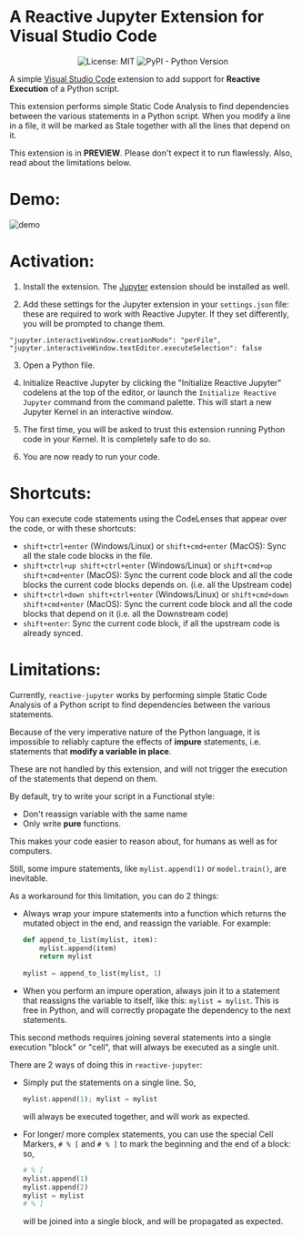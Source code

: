 
# A Reactive Jupyter Extension for Visual Studio Code
<p align="center">
<img alt="License: MIT" src="https://img.shields.io/badge/License-MIT-yellow.svg">
<img alt="PyPI - Python Version" src="https://img.shields.io/pypi/pyversions/networkx">
</p>



A simple [Visual Studio Code](https://code.visualstudio.com/) extension to add support for **Reactive Execution** of a Python script.


This extension performs simple Static Code Analysis to find dependencies between the various statements in a Python script. When you modify a line in a file, it will be marked as Stale together with all the lines that depend on it.

This extension is in **PREVIEW**. Please don't expect it to run flawlessly. Also, read about the limitations below.


# Demo:


![demo](https://github.com/micoloth/vscode-reactive-jupyter/assets/12880257/0e713fd5-ea46-498e-866f-f5c5aa18658b)


# Activation:

  1. Install the extension. The [Jupyter](https://marketplace.visualstudio.com/items?itemName=ms-toolsai.jupyter) extension should be installed as well.

  2. Add these settings for the Jupyter extension in your `settings.json` file: these are required to work with Reactive Jupyter. If they set differently, you will be prompted to change them.

    "jupyter.interactiveWindow.creationMode": "perFile",
    "jupyter.interactiveWindow.textEditor.executeSelection": false
    

  3. Open a Python file.
  
  4. Initialize Reactive Jupyter by clicking the "Initialize Reactive Jupyter" codelens at the top of the editor, or launch the `Initialize Reactive Jupyter` command from the command palette.  This will start a new Jupyter Kernel in an interactive window.

  5. The first time, you will be asked to trust this extension running Python code in your Kernel. It is completely safe to do so.

  6. You are now ready to run your code.

# Shortcuts:

You can execute code statements using the CodeLenses that appear over the code, or with these shortcuts:

  -  `shift+ctrl+enter` (Windows/Linux) or `shift+cmd+enter` (MacOS): Sync all the stale code blocks in the file.
  - `shift+ctrl+up shift+ctrl+enter` (Windows/Linux) or `shift+cmd+up shift+cmd+enter` (MacOS): Sync the current code block and all the code blocks the current code blocks depends on. (i.e. all the Upstream code)
  - `shift+ctrl+down shift+ctrl+enter` (Windows/Linux) or `shift+cmd+down shift+cmd+enter` (MacOS): Sync the current code block and all the code blocks that depend on it (i.e. all the Downstream code)
  - `shift+enter`: Sync the current code block, if all the upstream code is already synced.


# Limitations:

Currently, `reactive-jupyter` works by performing simple Static Code Analysis of a Python script to find dependencies between the various statements.

Because of the very imperative nature of the Python language, it is impossible to reliably capture the effects of **impure** statements, i.e. statements that **modify a variable in place**.

These are not handled by this extension, and will not trigger the execution of the statements that depend on them.

By default, try to write your script in a Functional style:
 - Don't reassign variable with the same name
 - Only write **pure** functions.

This makes your code easier to reason about, for humans as well as for computers.

Still, some impure statements, like `mylist.append(1)` or `model.train()`, are inevitable. 

As a workaround for this limitation, you can do 2 things:
 - Always wrap your impure statements into a function which returns the mutated object in the end, and reassign the variable. For example:

    ```python
    def append_to_list(mylist, item):
        mylist.append(item)
        return mylist
      
    mylist = append_to_list(mylist, 1)
    ```

 - When you perform an impure operation, always join it to a statement that reassigns the variable to itself, like this: `mylist = mylist`. This is free in Python, and will correctly propagate the dependency to the next statements.

This second methods requires joining several statements into a single execution "block" or "cell", that will always be executed as a single unit.

There are 2 ways of doing this in `reactive-jupyter`:

 - Simply put the statements on a single line. So, 
  
      ```python
      mylist.append(1); mylist = mylist
      ```

    will always be executed together, and will work as expected.
  
 - For longer/ more complex statements, you can use the special Cell Markers, `# % [` and `# % ]` to mark the beginning and the end of a block: so, 
  
      ```python
      # % [
      mylist.append(1)
      mylist.append(2)
      mylist = mylist
      # % ]
      ```

    will be joined into a single block, and will be propagated as expected.
